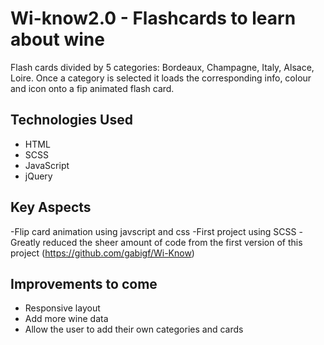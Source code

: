 # Wi-know2.0 - Flashcards to learn about wine
Flash cards divided by 5 categories: Bordeaux, Champagne, Italy, Alsace, Loire. Once a category is selected it loads the corresponding info, colour and icon onto a fip animated flash card.

## Technologies Used
- HTML 
- SCSS 
- JavaScript 
- jQuery


## Key Aspects
-Flip card animation using javscript and css
-First project using SCSS
-Greatly reduced the sheer amount of code from the first version of this project (https://github.com/gabigf/Wi-Know)

## Improvements to come
- Responsive layout
- Add more wine data
- Allow the user to add their own categories and cards
